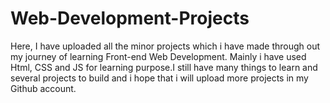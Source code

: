 # Web-Development-Projects
Here, I have uploaded all the minor projects which i have made through out my journey of learning Front-end Web Development. Mainly i have used Html, CSS and JS for learning purpose.I still have many things to learn and several projects to build and i hope that i will upload more projects in my Github account.
